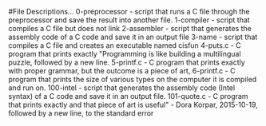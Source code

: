 #File Descriptions...
0-preprocessor - script that runs a C file through the preprocessor and save the result into another file.
1-compiler - script that compiles a C file but does not link
2-assembler - script that generates the assembly code of a C code and save it in an output file
3-name - script that compiles a C file and creates an executable named cisfun
4-puts.c - C program that prints exactly "Programming is like building a multilingual puzzle, followed by a new line.
5-printf.c - C program that prints exactly with proper grammar, but the outcome is a piece of art,
6-printf.c - C program that prints the size of various types on the computer it is compiled and run on.
100-intel - script that generates the assembly code (Intel syntax) of a C code and save it in an output file.
101-quote.c - C program that prints exactly and that piece of art is useful" - Dora Korpar, 2015-10-19, followed by a new line, to the standard error
